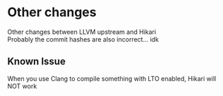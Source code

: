 # Other changes

Other changes between LLVM upstream and Hikari  
Probably the commit hashes are also incorrect... idk

## Known Issue

When you use Clang to compile something with LTO enabled, Hikari will NOT work
